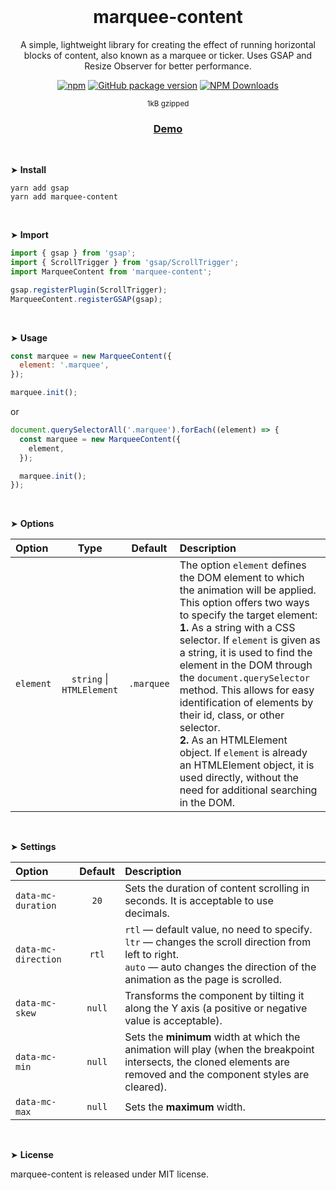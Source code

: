 <br>
<div align="center">

# marquee-content
A simple, lightweight library for creating the effect of running horizontal blocks of content, also known as a marquee or ticker. Uses GSAP and Resize Observer for better performance.

[![npm](https://img.shields.io/npm/v/marquee-content.svg?colorB=brightgreen)](https://www.npmjs.com/package/marquee-content)
[![GitHub package version](https://img.shields.io/github/package-json/v/ux-ui-pro/marquee-content.svg)](https://github.com/ux-ui-pro/marquee-content)
[![NPM Downloads](https://img.shields.io/npm/dm/marquee-content.svg?style=flat)](https://www.npmjs.org/package/marquee-content)

<sup>1kB gzipped</sup>

### <a href="https://codepen.io/ux-ui/full/dygzqYm">Demo</a>

</div>

<br>

&#10148; **Install**
```
yarn add gsap
yarn add marquee-content
```
<br>

&#10148; **Import**
```javascript
import { gsap } from 'gsap';
import { ScrollTrigger } from 'gsap/ScrollTrigger';
import MarqueeContent from 'marquee-content';

gsap.registerPlugin(ScrollTrigger);
MarqueeContent.registerGSAP(gsap);
```
<br>

&#10148; **Usage**
```javascript
const marquee = new MarqueeContent({
  element: '.marquee',
});

marquee.init();
```
or
```javascript
document.querySelectorAll('.marquee').forEach((element) => {
  const marquee = new MarqueeContent({
    element,
  });

  marquee.init();
});
```
<br>

&#10148; **Options**

| Option    |             Type              |   Default   | Description                                                                                                                                                                                                                                                                                                                                                                                                                                                                                                                                                               |
|:----------|:-----------------------------:|:-----------:|:--------------------------------------------------------------------------------------------------------------------------------------------------------------------------------------------------------------------------------------------------------------------------------------------------------------------------------------------------------------------------------------------------------------------------------------------------------------------------------------------------------------------------------------------------------------------------|
| `element` | `string` &vert; `HTMLElement` | `.marquee`  | The option `element` defines the DOM element to which the animation will be applied. This option offers two ways to specify the target element:<br>**1.** As a string with a CSS selector. If `element` is given as a string, it is used to find the element in the DOM through the `document.querySelector` method. This allows for easy identification of elements by their id, class, or other selector.<br>**2.** As an HTMLElement object. If `element` is already an HTMLElement object, it is used directly, without the need for additional searching in the DOM. |
<br>

&#10148; **Settings**

| Option              | Default | Description                                                                                                                                                                                                       |
|:--------------------|:-------:|:------------------------------------------------------------------------------------------------------------------------------------------------------------------------------------------------------------------|
| `data-mc-duration`  |  `20`   | Sets the duration of content scrolling in seconds. It is acceptable to use decimals.                                                                                                                              |
| `data-mc-direction` |  `rtl`  | `rtl` &mdash; default value, no need to specify.<br>`ltr` &mdash; changes the scroll direction from left to right.<br>`auto` &mdash; auto changes the direction of the animation as the page is scrolled.         |
| `data-mc-skew`      | `null`  | Transforms the component by tilting it along the Y axis (a positive or negative value is acceptable).                                                                                                             |
| `data-mc-min`       | `null`  | Sets the **minimum** width at which the animation will play (when the breakpoint intersects, the cloned elements are removed and the component styles are cleared).                                               |
| `data-mc-max`       | `null`  | Sets the **maximum** width.                                                                                                                                                                                       |
<br>

&#10148; **License**

marquee-content is released under MIT license.
